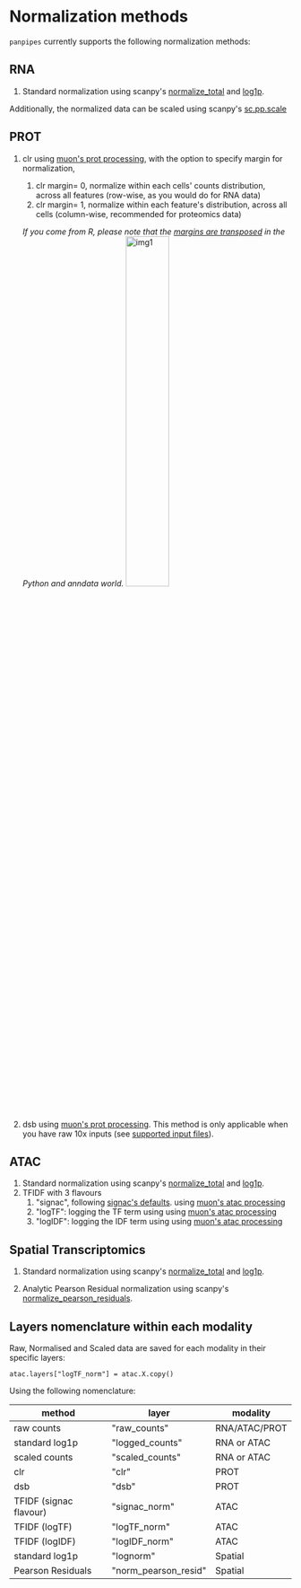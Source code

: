 Normalization methods
=======================


`panpipes` currently supports the following normalization methods:

## RNA

1. Standard normalization using scanpy's [normalize_total](https://scanpy.readthedocs.io/en/stable/generated/scanpy.pp.normalize_total.html) and [log1p](https://scanpy.readthedocs.io/en/stable/generated/scanpy.pp.log1p.html).

Additionally, the normalized data can be scaled using scanpy's [sc.pp.scale](https://scanpy.readthedocs.io/en/stable/generated/scanpy.pp.scale.html)

## PROT

1. clr using [muon's prot processing](https://muon.readthedocs.io/en/latest/api/generated/muon.prot.pp.html), with the option to specify margin for normalization,
   1. clr margin= 0, normalize within each cells' counts distribution, across all features (row-wise, as you would do for RNA data)
   2. clr margin= 1, normalize within each feature's distribution, across all cells (column-wise, recommended for proteomics data)

    *If you come from R, please note that the [margins are transposed](https://images.hindustantimes.com/rf/image_size_630x354/HT/p2/2017/09/21/Pictures/_78c6a162-9e94-11e7-9c3b-8e901839ece0.JPG) in the Python and anndata world.*
    <img src="https://github.com/DendrouLab/panpipes-tutorials/blob/main/docs/img/clr_margins.png?raw=true" alt="img1" width="40%">
    

2. dsb using [muon's prot processing](https://muon.readthedocs.io/en/latest/api/generated/muon.prot.pp.html). This method is only applicable when you have raw 10x inputs (see [supported input files](https://panpipes-pipelines.readthedocs.io/en/latest/usage/setup_for_qc_mm.html#supported-input-filetypes)).

## ATAC

1. Standard normalization using scanpy's [normalize_total](https://scanpy.readthedocs.io/en/stable/generated/scanpy.pp.normalize_total.html) and [log1p](https://scanpy.readthedocs.io/en/stable/generated/scanpy.pp.log1p.html).
2. TFIDF with 3 flavours
   1. "signac", following [signac's defaults](https://stuartlab.org/signac/articles/pbmc_vignette#normalization-and-linear-dimensional-reduction).
    using [muon's atac processing](https://muon.readthedocs.io/en/latest/api/generated/muon.atac.pp.tfidf.html#muon.atac.pp.tfidf) 
   2. "logTF": logging the TF term using using [muon's atac processing](https://muon.readthedocs.io/en/latest/api/generated/muon.atac.pp.tfidf.html#muon.atac.pp.tfidf) 
   3. "logIDF": logging the IDF term using using [muon's atac processing](https://muon.readthedocs.io/en/latest/api/generated/muon.atac.pp.tfidf.html#muon.atac.pp.tfidf) 

## Spatial Transcriptomics

1. Standard normalization using scanpy's [normalize_total](https://scanpy.readthedocs.io/en/stable/generated/scanpy.pp.normalize_total.html) and [log1p](https://scanpy.readthedocs.io/en/stable/generated/scanpy.pp.log1p.html).

2.  Analytic Pearson Residual normalization using scanpy's [normalize_pearson_residuals](https://scanpy.readthedocs.io/en/stable/generated/scanpy.experimental.pp.normalize_pearson_residuals.html). 


## Layers nomenclature within each modality

Raw, Normalised and Scaled data are saved for each modality in their specific layers:

    atac.layers["logTF_norm"] = atac.X.copy()

Using the following nomenclature:

| method                 | layer                | modality      |
| ---------------------- | -------------------- | ------------- |
| raw counts             | "raw_counts"         | RNA/ATAC/PROT |
| standard log1p         | "logged_counts"      | RNA or ATAC   |
| scaled counts          | "scaled_counts"      | RNA or ATAC   |
| clr                    | "clr"                | PROT          |
| dsb                    | "dsb"                | PROT          |
| TFIDF (signac flavour) | "signac_norm"        | ATAC          |
| TFIDF (logTF)          | "logTF_norm"         | ATAC          |
| TFIDF (logIDF)         | "logIDF_norm"        | ATAC          |
| standard log1p         | "lognorm"            | Spatial       |
| Pearson Residuals      | "norm_pearson_resid" | Spatial       |
